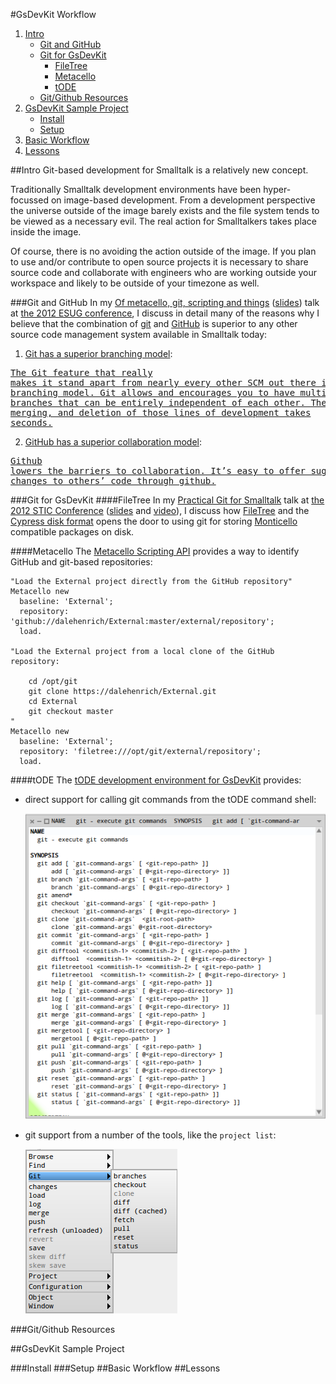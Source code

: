 #GsDevKit Workflow

1. [Intro](#intro)
   - [Git and GitHub](#git-and-github)
   - [Git for GsDevKit](#git-for-gsdevkit)
     - [FileTree](#filetree)
     - [Metacello](#metacello)
     - [tODE](#tode)
   - [Git/Github Resources](#gitgithub-resources)
2. [GsDevKit Sample Project](#gsdevkit-sample-project)
   - [Install](#install)
   - [Setup](#setup)
4. [Basic Workflow](#basic-workflow)
5. [Lessons](#lessons)

##Intro
Git-based development for Smalltalk is a relatively new concept.

Traditionally Smalltalk development environments have been hyper-focussed on image-based development.
From a development perspective the universe outside of the image barely exists and the file system tends to be viewed as a necessary evil.
The real action for Smalltalkers takes place inside the image.

Of course, there is no avoiding the action outside of the image.
If you plan to use and/or contribute to open source projects it is necessary to share source code and collaborate with engineers who are working outside your workspace and likely to be outside of your timezone as well.

###Git and GitHub
In my [Of metacello, git, scripting and things][7] ([slides][8]) talk at [the 2012 ESUG conference][9], I discuss in detail many of the reasons why I believe that the combination of [git][5] and [GitHub][6] is superior to any other source code management system available in Smalltalk today:

1. [Git has a superior branching model][11]:

  <a href="http://git-scm.com/about"><pre>The Git feature that really makes it stand apart from nearly every other SCM out there 
is its branching model. Git allows and encourages you to have multiple local branches that 
can be entirely independent of each other. The creation, merging, and deletion of those 
lines of development takes seconds.</pre></a>

2. [GitHub has a superior collaboration model][10]:

  <a href="http://kbroman.org/github_tutorial/pages/why.html#why-use-githubhttpgithubcom"><pre>Github lowers the barriers to collaboration. It’s easy to offer suggested changes to 
others’ code through github.</pre></a>

###Git for GsDevKit
####FileTree
In my [Practical Git for Smalltalk][1] talk at [the 2012 STIC Conference][2] ([slides][3] and [video][4]), I discuss how [FileTree][12] and the [Cypress disk format][13] opens the door to using git for storing [Monticello][14] compatible packages on disk.

####Metacello
The [Metacello Scripting API][15] provides a way to identify GitHub and git-based repositories:

```Smalltalk
"Load the External project directly from the GitHub repository"
Metacello new
  baseline: 'External';
  repository: 'github://dalehenrich/External:master/external/repository';
  load.

"Load the External project from a local clone of the GitHub repository:

    cd /opt/git
    git clone https://dalehenrich/External.git
    cd External
    git checkout master
"
Metacello new
  baseline: 'External';
  repository: 'filetree:///opt/git/external/repository';
  load.
```

####tODE
The [tODE development environment for GsDevKit][17] provides:

- direct support for calling git commands from the tODE command shell:

  ![tODE git man page][16]

- git support from a number of the tools, like the `project list`:

  ![tODE project list git menu][18]

###Git/Github Resources

##GsDevKit Sample Project

###Install
###Setup
##Basic Workflow
##Lessons

[1]: http://www.stic.st/conferences/stic12/stic12-abstracts/practical-git-for-smalltalk/
[2]: http://www.stic.st/conferences/stic12/
[3]: http://www.stic.st/wp-content/conferences/2012/Wednesday/1415-Practical_Git_for_Smalltalk-Henrichs.pdf
[4]: https://youtu.be/ZIkoBQphtyM
[5]: http://git-scm.com/
[6]: https://github.com
[7]: https://www.google.com/calendar/render?eid=azJiYzE2bTVzYTZoNmZrcGE1YmtmMTU3aGsgdG85cmJ2cTRpNzFtZ2d1bWdicHUyM2I5dGtAZw&pli=1&t=AKUaPmYiiwfohu-fOZnL6itRFUaZbVbN9c2JlkS1xX8RJmqpkgy8gJAG93riS7aeoOredqVNF5xzOQl1lWcDiMLhkE428F1zxg&sf=true&output=xml#eventpage_6
[8]: http://www.slideshare.net/esug/of-metacello-git-scripting-and-things
[9]: http://www.esug.org/wiki/pier/Conferences/2012
[10]: https://help.github.com/categories/collaborating/
[11]: http://git-scm.com/book/en/v1/Git-Branching
[12]: https://github.com/dalehenrich/filetree
[13]: https://github.com/CampSmalltalk/Cypress/wiki#proposed-file-structure
[14]: http://www.wiresong.ca/monticello/
[15]: https://github.com/dalehenrich/metacello-work/blob/master/docs/MetacelloUserGuide.md#metacello-user-guide
[16]: docs/gitManPage.png
[17]: https://github.com/dalehenrich/tode#tode-the-object-centric-development-environment-
[18]: docs/projectListGitMenu.png
